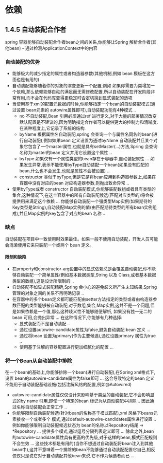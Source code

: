 # 依赖
## 1.4.5 自动装配合作者
spring 容器能够自动装配合作者bean之间的关系,你能够让Spring 解析合作者(其他bean) - 通过检测ApplicationContext中的内容
### 自动装配的优势
- 能够极大的减少指定的属性或者构造器参数(其他机制,例如 bean 模板在这方面也是有用的)
- 自动装配能够随着你的对象的演变更新一个配置,例如 如果你需要为类增加一个依赖,那么依赖能够自动的满足而无需修改配置,所以自动装配在开发阶段非常有用,而不会在代码库变得更稳定时否定切换到显式装配的选项
- 当使用基于xml的配置元数据的时候,你能够指定一个bean的自动装配模式(通过设置 bean元素的 autowire属性即可),自动装配功能有4种模式 ..
  - no 不自动装配,Bean 引用必须通过ref 进行定义,对于大量的部署情况改变默认配置是不建议的,因为明确指定合作者可以提供更大的控制力和清晰度.在某种程度上,它记录了系统的结构.
  - byName 根据属性名自动装配,spring 会查询一个与属性名同名的bean(进行自动装配),例如如果bean 定义设置为通过byName 自动装配并且某个对象它包含了一个master属性,也就是具有setMaster(...)方法,Spring 会查询名称为master的bean 定义并用它设置这个属性 ..
  - byType 如果仅有一个属性类型的bean存在于容器中,自动装配属性 ... 如果发生异常,表示不能使用byType自动装配一个bean(如果没有匹配的bean,什么也不会发生,也就是属性不会被设置) ...
  - constructor 类似于byType,但是它是将bean应用到构造器参数上,如果在容器中没有对应的bean 对应构造器参数,则抛出致命异常 ..
- 使用byType或者 constructor 自动装配模式,你能够装配数组或者具有类型的集合,这种情况下,在这个容器中的所有自动装配候选(匹配对应类型的)将会被提供用来满足这个依赖 ...
    你能够自动装配一个强类型Map实例(如果期待的Key类型是String),自动装配Map实例的值(由匹配期待类型的所有bean实例组成),并且Map实例的key包含了对应的bean 名称 ..
### 缺点
自动装配在项目中一致使用时效果最佳。如果一般不使用自动装配，开发人员可能会混淆使用它来只装配一个或两个 bean 定义。
#### 限制和缺陷
- 在property和constructor-arg设置中的显式依赖总是会覆盖自动装配,你不能够自动装配一个简单属性(例如基本数据类型,String 以及 Class,或者基本数据类型的数组),这是设计所限制的 ..
- 自动装配不如显式装配精确,Spring 会小心的避免歧义所产生未知结果,Spring 管理的对象之间的关系不再明确记录 ..
- 在容器中的多个bean定义都可能匹配由setter方法指定的类型或者由构造器参数匹配的类型能够被自动装配,对于数组,集合,Map实例,这并不是一个问题,但是如果依赖是一个值,那么这种歧义性不能够随便解析, 如果没有独一无二的bean 可用,会抛出异常 ...
    在这种情况下,你能够有几种选择:
  - 显式装配而不是自动装配 ..
  - 通过设置autowire-candidate属性为false,避免自动装配 bean 定义 ...
  - 通过将bean 设置为primary(作为主要候选),通过设置primary 属性为true ..
  - 使用基于注解的容器配置进行更加细腻化的配置 ...
### 将一个Bean从自动装配中排除
  在一个bean的基础上,你能够排除一个bean(进行自动装配),在Spring xml格式下,设置 bean的autowire-candidate属性为false即可 ...
  这会导致特定的bean 定义不能用于自动装配基础设施(包括注解风格的配置,例如@Autowired)
  - autowire-candidate属性仅仅设计来影响基于类型的自动装配,它不会影响显式的by name 引用,即使一个特定的bean 标记为从自动装配中排除 ..
    因此通过名称自动装配会正常工作 ..
  - 你能够限制自动装配候选(针对bean的名称基于模式匹配),xml 风格下beans元素接收一个或者多个 模式,通过default-autowire-candidates属性进行设置 ..
    例如你能够限制自动装配候选状态为 bean的名称以Repository结尾 -> *Repository ... 提供多个模式,通过逗号分隔列表定义即可 ...
    除此之外,bean的autowire-candidate属性具有更高的优先级,对于这样的bean,模式匹配规则不会生效 ...
    这些技术都是有用的(当你不想通过自动装配将bean注入到其他bean中),这并不意味着一个排除的bean不能够通过自动装配配置它自己,相反仅仅只是说它对于自动装配其他bean来说,它不作为候选者而已 ...